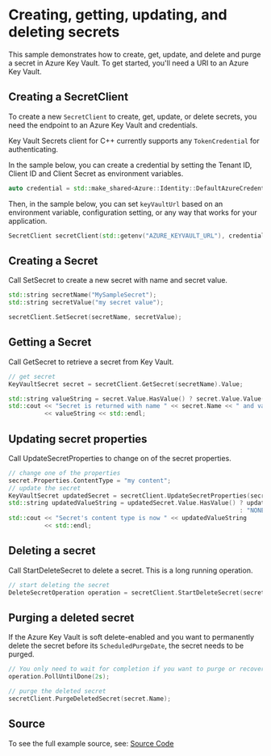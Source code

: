 # Creating, getting, updating, and deleting secrets

This sample demonstrates how to create, get, update, and delete and purge a secret in Azure Key Vault.
To get started, you'll need a URI to an Azure Key Vault.

## Creating a SecretClient

To create a new `SecretClient` to create, get, update, or delete secrets, you need the endpoint to an Azure Key Vault and credentials.

Key Vault Secrets client for C++ currently supports any `TokenCredential` for authenticating.

In the sample below, you can create a credential by setting the Tenant ID, Client ID and Client Secret as environment variables.

```cpp Snippet:SecretSample1CreateCredential
auto credential = std::make_shared<Azure::Identity::DefaultAzureCredential>();
```

Then, in the sample below, you can set `keyVaultUrl` based on an environment variable, configuration setting, or any way that works for your application.

```cpp Snippet:SecretSample1SecretClient
SecretClient secretClient(std::getenv("AZURE_KEYVAULT_URL"), credential);
```

## Creating a Secret

Call SetSecret to create a new secret with name and secret value.

```cpp Snippet:SecretSample1SetSecret
std::string secretName("MySampleSecret");
std::string secretValue("my secret value");

secretClient.SetSecret(secretName, secretValue);
```

## Getting a Secret

Call GetSecret to retrieve a secret from Key Vault.

```cpp Snippet:SecretSample1GetSecret
// get secret
KeyVaultSecret secret = secretClient.GetSecret(secretName).Value;

std::string valueString = secret.Value.HasValue() ? secret.Value.Value() : "NONE RETURNED";
std::cout << "Secret is returned with name " << secret.Name << " and value "
          << valueString << std::endl;
```

## Updating secret properties

Call UpdateSecretProperties to change on of the secret properties.

```cpp Snippet:SecretSample1UpdateSecretProperties
// change one of the properties
secret.Properties.ContentType = "my content";
// update the secret
KeyVaultSecret updatedSecret = secretClient.UpdateSecretProperties(secret.Properties).Value;
std::string updatedValueString = updatedSecret.Value.HasValue() ? updatedSecret.Value.Value()
                                                                : "NONE RETURNED";
std::cout << "Secret's content type is now " << updatedValueString
          << std::endl;
```

## Deleting a secret

Call StartDeleteSecret to delete a secret. This is a long running operation.

```cpp Snippet:SecretSample1DeleteSecret
// start deleting the secret
DeleteSecretOperation operation = secretClient.StartDeleteSecret(secret.Name);
```

## Purging a deleted secret

If the Azure Key Vault is soft delete-enabled and you want to permanently delete the secret before its `ScheduledPurgeDate`, the secret needs to be purged.

```cpp Snippet:SecretSample1PurgeSecret
// You only need to wait for completion if you want to purge or recover the secret.
operation.PollUntilDone(2s);

// purge the deleted secret
secretClient.PurgeDeletedSecret(secret.Name);
```

## Source

To see the full example source, see:
[Source Code](https://github.com/Azure/azure-sdk-for-cpp/tree/main/sdk/keyvault/azure-security-keyvault-secrets/test/samples/sample1-basic-operations)
